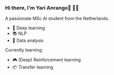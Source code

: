 ### Hi there, I'm Yari Anrango👋 :technologist: 

A passionate MSc AI student from the Netherlands.

- 🔭 Deep learning
- 📚 NLP
- 🔬 Data analysis

Currently learning:
- 🎮 (Deep) Reinforcement learning
- 📦 Transfer learning

